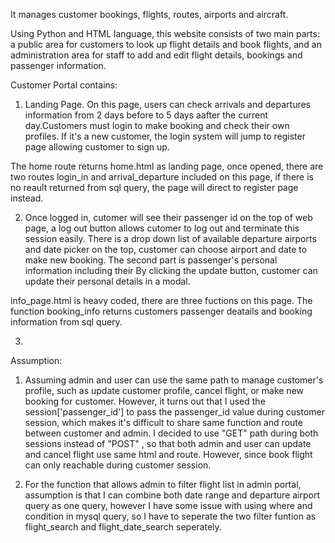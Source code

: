 It manages customer bookings, flights, routes, airports and aircraft.

 Using Python and HTML language, this website consists of two main parts: a public area for customers to look up flight details and book flights, and an administration area for staff to add and edit flight details, bookings and passenger information.

Customer Portal contains: 

1. Landing Page. On this page, users can check arrivals and departures information from 2 days before to 5 days aafter the current day.Customers must login to make booking and check their own profiles. If it's a new customer, the login system will jump to register page allowing customer to sign up.
 
  The home route returns home.html as landing page, once opened, there are two routes login_in and arrival_departure included on this page, if there is no reault returned from sql query, the page will direct to register page instead.
  
2.  Once logged in, cutomer will see their passenger id on the top of web page, a log out button allows cutomer to log out and terminate this session easily.  There is a drop down list of available departure airports and date picker on the top, customer can choose airport and date to make new booking. The second part is passenger's personal information including their By clicking the update button, customer can update their personal details in a modal.
  
  info_page.html is heavy coded, there are three fuctions on this page. The function booking_info returns customers passenger deatails and booking information from sql query.
  
  
  3.



Assumption:

1. Assuming admin and user can use the same path to manage customer's profile, such as update customer profile, cancel flight, or make new booking for customer. However, it turns out that I used the session['passenger_id'] to pass the passenger_id value during customer session, which makes it's difficult to share same function and route between customer and admin. 
I decided to use "GET" path during both sessions instead of "POST" , so that both admin and user can update and cancel flight use same html and route. However, since book flight can only reachable during customer session.


2. For the function that allows admin to filter flight list in admin portal, assumption is that I can combine both date range and departure airport query as one query, however I have some issue with using where and condition in mysql query, so I have to seperate the two filter funtion as flight_search and flight_date_search seperately.
